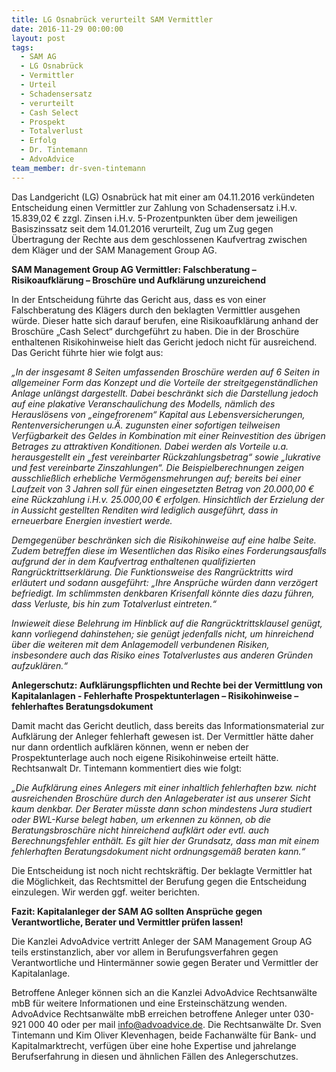 ```yaml
---
title: LG Osnabrück verurteilt SAM Vermittler
date: 2016-11-29 00:00:00
layout: post
tags:
  - SAM AG
  - LG Osnabrück
  - Vermittler
  - Urteil
  - Schadensersatz
  - verurteilt
  - Cash Select
  - Prospekt
  - Totalverlust
  - Erfolg
  - Dr. Tintemann
  - AdvoAdvice
team_member: dr-sven-tintemann
---
```



Das Landgericht (LG) Osnabrück hat mit einer am 04.11.2016 verkündeten Entscheidung einen Vermittler zur Zahlung von Schadensersatz i.H.v. 15.839,02 € zzgl. Zinsen i.H.v. 5-Prozentpunkten über dem jeweiligen Basiszinssatz seit dem 14.01.2016 verurteilt, Zug um Zug gegen Übertragung der Rechte aus dem geschlossenen Kaufvertrag zwischen dem Kläger und der SAM Management Group AG.

**SAM Management Group AG Vermittler: Falschberatung – Risikoaufklärung – Broschüre und Aufklärung unzureichend**

In der Entscheidung führte das Gericht aus, dass es von einer Falschberatung des Klägers durch den beklagten Vermittler ausgehen würde. Dieser hatte sich darauf berufen, eine Risikoaufklärung anhand der Broschüre „Cash Select“ durchgeführt zu haben. Die in der Broschüre enthaltenen Risikohinweise hielt das Gericht jedoch nicht für ausreichend. Das Gericht führte hier wie folgt aus:

*„In der insgesamt 8 Seiten umfassenden Broschüre werden auf 6 Seiten in allgemeiner Form das Konzept und die Vorteile der streitgegenständlichen Anlage unlängst dargestellt. Dabei beschränkt sich die Darstellung jedoch auf eine plakative Veranschaulichung des Modells, nämlich des Herauslösens von „eingefrorenem“ Kapital aus Lebensversicherungen, Rentenversicherungen u.Ä. zugunsten einer sofortigen teilweisen Verfügbarkeit des Geldes in Kombination mit einer Reinvestition des übrigen Betrages zu attraktiven Konditionen. Dabei werden als Vorteile u.a. herausgestellt ein „fest vereinbarter Rückzahlungsbetrag“ sowie „lukrative und fest vereinbarte Zinszahlungen“. Die Beispielberechnungen zeigen ausschließlich erhebliche Vermögensmehrungen auf; bereits bei einer Laufzeit von 3 Jahren soll für einen eingesetzten Betrag von 20.000,00 € eine Rückzahlung i.H.v. 25.000,00 € erfolgen. Hinsichtlich der Erzielung der in Aussicht gestellten Renditen wird lediglich ausgeführt, dass in erneuerbare Energien investiert werde.*

*Demgegenüber beschränken sich die Risikohinweise auf eine halbe Seite. Zudem betreffen diese im Wesentlichen das Risiko eines Forderungsausfalls aufgrund der in dem Kaufvertrag enthaltenen qualifizierten Rangrücktrittserklärung. Die Funktionsweise des Rangrücktritts wird erläutert und sodann ausgeführt: „Ihre Ansprüche würden dann verzögert befriedigt. Im schlimmsten denkbaren Krisenfall könnte dies dazu führen, dass Verluste, bis hin zum Totalverlust eintreten.“*

*Inwieweit diese Belehrung im Hinblick auf die Rangrücktrittsklausel genügt, kann vorliegend dahinstehen; sie genügt jedenfalls nicht, um hinreichend über die weiteren mit dem Anlagemodell verbundenen Risiken, insbesondere auch das Risiko eines Totalverlustes aus anderen Gründen aufzuklären.“*

**Anlegerschutz: Aufklärungspflichten und Rechte bei der Vermittlung von Kapitalanlagen - Fehlerhafte Prospektunterlagen – Risikohinweise – fehlerhaftes Beratungsdokument**

Damit macht das Gericht deutlich, dass bereits das Informationsmaterial zur Aufklärung der Anleger fehlerhaft gewesen ist. Der Vermittler hätte daher nur dann ordentlich aufklären können, wenn er neben der Prospektunterlage auch noch eigene Risikohinweise erteilt hätte. Rechtsanwalt Dr. Tintemann kommentiert dies wie folgt:

*„Die Aufklärung eines Anlegers mit einer inhaltlich fehlerhaften bzw. nicht ausreichenden Broschüre durch den Anlageberater ist aus unserer Sicht kaum denkbar. Der Berater müsste dann schon mindestens Jura studiert oder BWL-Kurse belegt haben, um erkennen zu können, ob die Beratungsbroschüre nicht hinreichend aufklärt oder evtl. auch Berechnungsfehler enthält. Es gilt hier der Grundsatz, dass man mit einem fehlerhaften Beratungsdokument nicht ordnungsgemäß beraten kann.“*

Die Entscheidung ist noch nicht rechtskräftig. Der beklagte Vermittler hat die Möglichkeit, das Rechtsmittel der Berufung gegen die Entscheidung einzulegen. Wir werden ggf. weiter berichten.

**Fazit: Kapitalanleger der SAM AG sollten Ansprüche gegen Verantwortliche, Berater und Vermittler prüfen lassen!**

Die Kanzlei AdvoAdvice vertritt Anleger der SAM Management Group AG teils erstinstanzlich, aber vor allem in Berufungsverfahren gegen Verantwortliche und Hintermänner sowie gegen Berater und Vermittler der Kapitalanlage.

Betroffene Anleger können sich an die Kanzlei AdvoAdvice Rechtsanwälte mbB für weitere Informationen und eine Ersteinschätzung wenden. AdvoAdvice Rechtsanwälte mbB erreichen betroffene Anleger unter 030-921 000 40 oder per mail [&#105;&#110;&#102;&#111;&#064;&#097;&#100;&#118;&#111;&#097;&#100;&#118;&#105;&#099;&#101;&#046;&#100;&#101;](&#109;&#097;&#105;&#108;&#116;&#111;:&#105;&#110;&#102;&#111;&#064;&#097;&#100;&#118;&#111;&#097;&#100;&#118;&#105;&#099;&#101;&#046;&#100;&#101;). Die Rechtsanwälte Dr. Sven Tintemann und Kim Oliver Klevenhagen, beide Fachanwälte für Bank- und Kapitalmarktrecht, verfügen über eine hohe Expertise und jahrelange Berufserfahrung in diesen und ähnlichen Fällen des Anlegerschutzes.